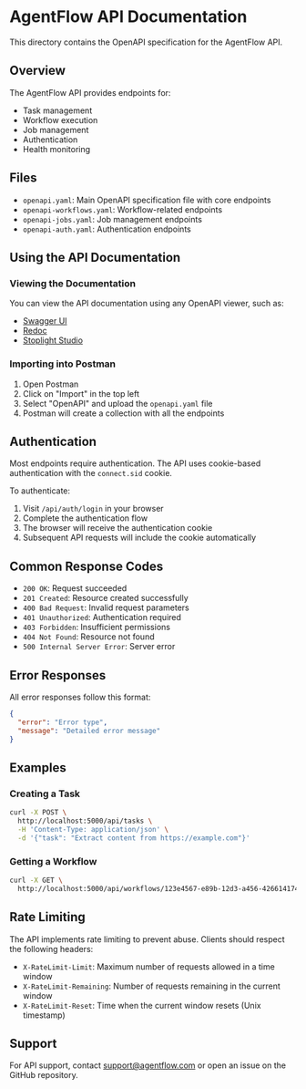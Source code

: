 # AgentFlow API Documentation

This directory contains the OpenAPI specification for the AgentFlow API.

## Overview

The AgentFlow API provides endpoints for:

- Task management
- Workflow execution
- Job management
- Authentication
- Health monitoring

## Files

- `openapi.yaml`: Main OpenAPI specification file with core endpoints
- `openapi-workflows.yaml`: Workflow-related endpoints
- `openapi-jobs.yaml`: Job management endpoints
- `openapi-auth.yaml`: Authentication endpoints

## Using the API Documentation

### Viewing the Documentation

You can view the API documentation using any OpenAPI viewer, such as:

- [Swagger UI](https://swagger.io/tools/swagger-ui/)
- [Redoc](https://redocly.github.io/redoc/)
- [Stoplight Studio](https://stoplight.io/studio)

### Importing into Postman

1. Open Postman
2. Click on "Import" in the top left
3. Select "OpenAPI" and upload the `openapi.yaml` file
4. Postman will create a collection with all the endpoints

## Authentication

Most endpoints require authentication. The API uses cookie-based authentication with the `connect.sid` cookie.

To authenticate:

1. Visit `/api/auth/login` in your browser
2. Complete the authentication flow
3. The browser will receive the authentication cookie
4. Subsequent API requests will include the cookie automatically

## Common Response Codes

- `200 OK`: Request succeeded
- `201 Created`: Resource created successfully
- `400 Bad Request`: Invalid request parameters
- `401 Unauthorized`: Authentication required
- `403 Forbidden`: Insufficient permissions
- `404 Not Found`: Resource not found
- `500 Internal Server Error`: Server error

## Error Responses

All error responses follow this format:

```json
{
  "error": "Error type",
  "message": "Detailed error message"
}
```

## Examples

### Creating a Task

```bash
curl -X POST \
  http://localhost:5000/api/tasks \
  -H 'Content-Type: application/json' \
  -d '{"task": "Extract content from https://example.com"}'
```

### Getting a Workflow

```bash
curl -X GET \
  http://localhost:5000/api/workflows/123e4567-e89b-12d3-a456-426614174000
```

## Rate Limiting

The API implements rate limiting to prevent abuse. Clients should respect the following headers:

- `X-RateLimit-Limit`: Maximum number of requests allowed in a time window
- `X-RateLimit-Remaining`: Number of requests remaining in the current window
- `X-RateLimit-Reset`: Time when the current window resets (Unix timestamp)

## Support

For API support, contact support@agentflow.com or open an issue on the GitHub repository.
